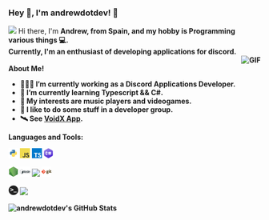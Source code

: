 <!--
**andrewdotdev/andrewdotdev** is a ✨ _special_ ✨ repository because its `README.md` (this file) appears on your GitHub profile.

Here are some ideas to get you started:

- 🔭 I’m currently working on ...
- 🌱 I’m currently learning ...
- 👯 I’m looking to collaborate on ...
- 🤔 I’m looking for help with ...
- 💬 Ask me about ...
- 📫 How to reach me: ...
- 😄 Pronouns: ...
- ⚡ Fun fact: ...
-->
<h3 title="hehehe"> Hey 👋, I'm andrewdotdev! 🚀</h3>
<!-- Here goes some social media LOL --> 
<img src="https://komarev.com/ghpvc/?username=andrewdotdev&color=red">
Hi there, I'm <strong>Andrew<strong>, from Spain, and my hobby is <strong>Programming<strong> various things 💻.
<br>
Currently, I'm an enthusiast of developing applications for discord.
<br>
  <img align="right" alt="GIF" src="https://i.pinimg.com/originals/e4/26/70/e426702edf874b181aced1e2fa5c6cde.gif" />
<br>
<strong>About Me!<strong>

- 👨🏽‍💻 I’m currently working as a Discord Applications Developer.
- 🌱 I’m currently learning Typescript && C#. 
- 🤔 My interests are music players and videogames.
- 💬 I like to do some stuff in a developer group.
- 🛰️ See [VoidX App](https://bit.ly/voidxtopgg).
<!-- - 📫 Email me at [email](mailto:email). -->


**Languages and Tools:**  

<code><img height="20" src="https://raw.githubusercontent.com/github/explore/80688e429a7d4ef2fca1e82350fe8e3517d3494d/topics/python/python.png"></code>
<code><img height="20" src="https://raw.githubusercontent.com/github/explore/80688e429a7d4ef2fca1e82350fe8e3517d3494d/topics/javascript/javascript.png"></code>
<code><img height="20" src="https://raw.githubusercontent.com/github/explore/80688e429a7d4ef2fca1e82350fe8e3517d3494d/topics/typescript/typescript.png"></code>
<code><img height="20" src="https://raw.githubusercontent.com/github/explore/80688e429a7d4ef2fca1e82350fe8e3517d3494d/topics/csharp/csharp.png"></code>

<code><img height="20" src="https://raw.githubusercontent.com/github/explore/80688e429a7d4ef2fca1e82350fe8e3517d3494d/topics/nodejs/nodejs.png"></code>
<code><img height="20" src="https://raw.githubusercontent.com/github/explore/80688e429a7d4ef2fca1e82350fe8e3517d3494d/topics/bash/bash.png"></code>
<code><img height="20" src="https://i.imgur.com/NfzkYeq.png"></code>
<code><img height="20" src="https://raw.githubusercontent.com/github/explore/80688e429a7d4ef2fca1e82350fe8e3517d3494d/topics/git/git.png"></code>

<code><img height="20" src="https://raw.githubusercontent.com/github/explore/80688e429a7d4ef2fca1e82350fe8e3517d3494d/topics/terminal/terminal.png"></code>
<code><img height="20" src="https://i.imgur.com/ebn2Fzc.png"></code>



<img src="https://github-readme-stats.vercel.app/api?username=andrewdotdev&show_icons=true&hide_border=true&count_private=true&theme=aura-dark&icon_color=fad000" alt="andrewdotdev's GitHub Stats">
